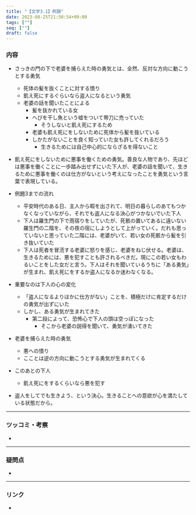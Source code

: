 ```yaml
---
title: "【文学3.1】例題"
date: 2023-08-25T21:50:54+09:00
tags: [""]
seq: [""]
draft: false
---
```


### 内容
- さっきの門の下で老婆を捕らえた時の勇気とは、全然、反対な方向に動こうとする勇気
  - 死体の髪を抜くことに対する憤り
  - 飢え死にするぐらいなら盗人になるという勇気
  - 老婆の話を聞いたことによる
    - 髪を抜かれている女
    - へびを干し魚という嘘をついて帯刀に売っていた
      - そうしないと飢え死にするため
    - 老婆も飢え死にをしないために死体から髪を抜いている
    - しかたがないことを良く知っていた女も許してくれるだろう
      - 生きるためには自己中心的にならざるを得ないこと
- 飢え死にをしないために悪事を働くための勇気。善良な人物であり、先ほどは悪事を働くことに一歩踏み出せずにいた下人が、老婆の話を聞いて、生きるために悪事を働くのは仕方がないという考えになったことを勇気という言葉で表現している。

- 例題3までの流れ
  - 平安時代のある日、主人から暇を出されて、明日の暮らしのあてもつかなくなっていながら、それでも盗人になる決心がつかないでいた下人
  - 下人は羅生門の下で雨宿りをしていたが、死骸の置いてあるに違いない羅生門の二階を、その夜の宿にしようとして上がっていく。だれも思っていないと思っていた二階には、老婆がいて、若い女の死骸から髪を引き抜いていた
  - 下人は死者を冒涜する老婆に怒りを感じ、老婆をねじ伏せる。老婆は、生きるためには、悪を犯すことも許されるべきだ。現にこの若い女もわるいことをした女だと言う。下人はそれを聞いているうちに「ある勇気」が生まれ、飢え死にをするか盗人になるか迷わなくなる。

- 重要なのは下人の心の変化
  - 「盗人になるよりほかに仕方がない」ことを、積極だけに肯定するだけの勇気が出ずにいた
  - しかし、ある勇気が生まれてきた
    - 第二段によって、恐怖心で下人の頭は空っぽになった
      - そこから老婆の説得を聞いて、勇気が湧いてきた
- 老婆を捕らえた時の勇気
  - 悪への憤り
  - こことは逆の方向に動こうとする勇気が生まれてくる
- このあとの下人
  - 飢え死にをするくらいなら悪を犯す

- 盗人をしてでも生きよう、という決心。生きることへの意欲が心を満たしている状態だから。

---
### ツッコミ・考察
- 

---
### 疑問点
- 


---
### リンク
- 